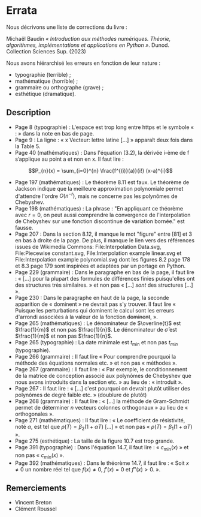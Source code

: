 # Errata
Nous décrivons une liste de corrections du livre :

Michaël Baudin _« Introduction aux méthodes numériques. Théorie, algorithmes, implémentations et applications en Python »_. Dunod. Collection Sciences Sup. (2023)

Nous avons hiérarchisé les erreurs en fonction de leur nature :
- typographie (terrible) ;
- mathématique (horrible) ;
- grammaire ou orthographe (grave) ;
- esthétique (dramatique).

## Description
- Page 8 (typographie) : L'espace est trop long entre https et le symbole « : » dans la note en bas de page.
- Page 9 : La ligne : « x Vecteur: lettre latine [...] » apparaît deux fois dans la Table 5.
- Page 40 (mathématiques) : Dans l'équation (3.2), la dérivée i-ème de f s’applique au point a et non en x.
  Il faut lire :
```math
P_{n}(x) = \sum_{i=0}^{n} \frac{f^{(i)}(a)}{i!} (x-a)^{i}
```
- Page 197 (mathématiques) : Le théorème 8.11 est faux. Le théorème de Jackson indique que la meilleure approximation polynomiale permet d'attendre l'ordre $O(n^{-r})$, mais ne concerne pas les polynômes de Chebyshev. 
- Page 198 (mathématiques) : La phrase : "En appliquant ce théorème avec $r = 0$, on peut aussi comprendre la convergence de l'interpolation de Chebyshev sur une fonction discontinue de variation bornée." est fausse.
- Page 207 : Dans la section 8.12, il manque le mot "figure" entre [81] et 3 en bas à droite de la page. De plus, il manque le lien vers des références issues de Wikimedia Commons: File:Interpolation Data.svg, File:Piecewise constant.svg, File:Interpolation example linear.svg et File:Interpolation example polynomial.svg dont les figures 8.2 page 178 et 8.3 page 179 sont inspirées et adaptées par un portage en Python.
- Page 229 (grammaire) : Dans le paragraphe en bas de la page, il faut lire : « \[...\] pour la plupart 
  des formules de différences finies puisqu'elles ont des structures très similaires. »
  et non pas « \[...\] _sont_ des structures \[...\] ».
- Page 230 : Dans le paragraphe en haut de la page, la seconde apparition de « dominent »
  ne devrait pas s'y trouver. Il faut lire « Puisque les perturbations qui dominent le calcul
  sont les erreurs d'arrondi associées à la valeur de la fonction ~~dominent~~, ».
- Page 265 (mathématiques) : Le dénominateur de $\overline{t}$ est $\frac{1}{m}$ et non pas $\frac{1}{n}$.
  Le dénominateur de $\hat{\sigma}$ est $\frac{1}{m}$ et non pas $\frac{1}{n}$. 
- Page 265 (typographie) : La date minimale est $t_{\min}$ et non pas $t_{min}$ (typographie).
- Page 266 (grammaire) : Il faut lire « Pour comprendre pourquoi la méthode des équations normales etc. » et non pas « méthodes ».
- Page 267 (grammaire) : Il faut lire : « Par exemple, le conditionnement de la matrice de
  conception associé aux polynômes de Chebyshev que nous avons introduits dans
  la section etc. » au lieu de : « introduit ».
- Page 267 : Il faut lire : « [...] c'est pourquoi on devrait plutôt utiliser des polynômes
  de degré faible etc. » (doublure de plutôt)
- Page 268 (grammaire) : Il faut lire : « [...] la méthode de Gram-Schmidt permet de 
  déterminer $n$ vecteurs colonnes orthogonaux » au lieu de « orthogonales ».
- Page 271 (mathématiques) : Il faut lire : « Le coefficient de résistivité, noté $\alpha$, est tel que 
  $\rho(T)=\beta_2(1 + \alpha T)$ [...] » et non pas « $\rho(T)=\beta_1(1 + \alpha T)$ ».
- Page 275 (esthétique) : La taille de la figure 10.7 est trop grande.
- Page 391 (typographie) : Dans l'équation 14.7, il faut lire : « $c_{\min}(x)$ » et non pas « $c_{min}(x)$ ».
- Page 392 (mathématiques) : Dans le théorème 14.7, il faut lire : « Soit $x \neq 0$ un nombre réel
  tel que $f(x) \neq 0$, $f'(x) = 0$ et $f''(x) > 0$. ».

## Remerciements
- Vincent Breton
- Clément Roussel
